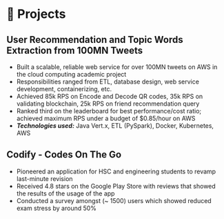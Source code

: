# 🧪 Projects

## User Recommendation and Topic Words Extraction from 100MN Tweets
- Built a scalable, reliable web service for over 100MN tweets on AWS in the cloud computing academic project
- Responsibilities ranged from ETL, database design, web service development, containerizing, etc.
- Achieved 85k RPS on Encode and Decode QR codes, 35k RPS on validating blockchain, 25k RPS on friend
  recommendation query
- Ranked third on the leaderboard for best performance/cost ratio; achieved maximum RPS under a budget of
  $0.85/hour on AWS
- _**Technologies used:**_ Java Vert.x, ETL (PySpark), Docker, Kubernetes, AWS

## Codify - Codes On The Go
- Pioneered an application for HSC and engineering students to revamp last-minute revision
- Received 4.8 stars on the Google Play Store with reviews that showed the results of the usage of the app
- Conducted a survey amongst (~ 1500) users which showed reduced exam stress by around 50%

[//]: # (## [images-viewer]&#40;https://github.com/noworneverev/images-viewer&#41; 🔗)

[//]: # (- A simple images viewer, scroll all images in one go.)

[//]: # (- React, Javascript)

[//]: # (- Hosted on [Github Pages]&#40;https://noworneverev.github.io/images-viewer/&#41; )

[//]: # ()
[//]: # (## [react-vscode-portfolio]&#40;https://github.com/noworneverev/react-vscode-portfolio&#41; 🔗)

[//]: # (- What you are looking at now)

[//]: # (- A vscode inspired portfolio project)

[//]: # (- Responsive Web Design )

[//]: # (- React, TypeScript)

[//]: # ()
[//]: # (## [go-germany]&#40;https://noworneverev.github.io/go-germany/&#41; 🔗)

[//]: # (- As a prospective master student in Germany, I spent a lot of time searching for international programs and their related articles shared by applicants. I know there's a [DAAD site]&#40;https://www2.daad.de/deutschland/studienangebote/international-programmes/en/result/?cert=&admReq=&langExamPC=&scholarshipLC=&langExamLC=&scholarshipSC=&langExamSC=&degree%5B%5D=&fos=&langDeAvailable=&langEnAvailable=&lang%5B%5D=&cit%5B%5D=&tyi%5B%5D=&ins%5B%5D=&fee=&bgn%5B%5D=&dat%5B%5D=&prep_subj%5B%5D=&prep_degree%5B%5D=&sort=4&dur=&subjects%5B%5D=&q=&limit=10&offset=&display=list&#41; which is helpful for searching the desired program; however, I don't like the way it displays search results and I think if I can find related articles shared by former applicants at the same time, that would be simply awesome, so I created this site. I want to create a search tool so amazing that it'll be the one you find your desired programs -- I think this it.)

[//]: # (- The whole project consists of three repositories, [go-germany]&#40;https://github.com/noworneverev/go-germany&#41;, [go-germany-api]&#40;https://github.com/noworneverev/go-germany-api&#41;, and [go-germany-sync]&#40;https://github.com/noworneverev/go-germany-sync&#41;, which are the frontend, the backend, and the data synchronization tool respectively.)

[//]: # (  - go-germany)

[//]: # (    * [TypeScript]&#40;https://github.com/microsoft/TypeScript&#41;)

[//]: # (    * [React.js]&#40;https://reactjs.org/&#41;)

[//]: # (    * [React Redux]&#40;https://github.com/reduxjs/react-redux&#41;)

[//]: # (    * [Redux Toolkit]&#40;https://github.com/reduxjs/redux-toolkit&#41;)

[//]: # (    * [Material UI]&#40;https://github.com/mui/material-ui&#41;)

[//]: # ()
[//]: # (  - go-germany-api)

[//]: # (    * [Go]&#40;https://github.com/golang/go&#41;)

[//]: # (    * [httprouter]&#40;https://github.com/julienschmidt/httprouter&#41;)

[//]: # (    * [PostgreSQL]&#40;https://www.postgresql.org/&#41;)

[//]: # (    * [pq]&#40;https://github.com/lib/pq&#41;)

[//]: # (  )
[//]: # (  - go-germany-sync)

[//]: # (    * [Python]&#40;https://www.python.org/&#41;)

[//]: # (    * [asyncpg]&#40;https://github.com/MagicStack/asyncpg&#41;)

[//]: # (    * [Github Action]&#40;https://github.com/features/actions&#41;)

[//]: # ()
[//]: # (## [blog]&#40;https://github.com/noworneverev/blog&#41; 🔗)

[//]: # (- The blog I built based on [docusaurus]&#40;https://github.com/noworneverev/blog&#41; to document my learning progress and to share the add-ins I created which were used to increase my efficiency at work.)

[//]: # (- Javascript, React, Docusaurus)

[//]: # ()
[//]: # (## [notion-pdf]&#40;https://github.com/noworneverev/notion-pdf&#41; 🔗)

[//]: # (- A tool that you can choose either [weasyprint]&#40;https://github.com/Kozea/WeasyPrint&#41; or chromedriver&#40;save as pdf&#41; to convert Notion exported html files to pdf files.)

[//]: # (- Python, weasyprint)

[//]: # (          )
[//]: # (## [eyny-novel]&#40;https://github.com/noworneverev/eyny-novel&#41; 🔗)

[//]: # (- A novel downloader)

[//]: # (- Python, Beautiful Soup)

[//]: # ()
[//]: # (## [react-flask-mysql-example]&#40;https://github.com/noworneverev/react-flask-mysql-example&#41; 🔗)

[//]: # (- An example utilize Flask and MySQL as backend and React-Admin as Frontend to build admin dashboard.)

[//]: # (- Python, Flask, MySQL, React, [React-Admin]&#40;https://github.com/marmelab/react-admin&#41;)

[//]: # ()
[//]: # (## [Excel-starter]&#40;https://github.com/noworneverev/Excel-Starter&#41; 🔗)

[//]: # (- Website: https://excel-starter.netlify.app/)

[//]: # (- It's a website documenting basic Excel techniques which I deemed newbie auditor should know and sharing VBA tools I developed to tackle working papers.)

[//]: # (- React, Gatsby)

[//]: # ()
[//]: # (## [pybecker]&#40;https://github.com/noworneverev/pybecker&#41; 🔗)

[//]: # (- A web scraping tool which can parse [Becker]&#40;https://www.becker.com/&#41;, download all the questions and save the content to txt files.)

[//]: # (- I built this tool to help me prepare the AICPA Exam, since the website don't have download functionality. Unfortunately, Github disabled the repo due to DMCA takedown, even though the tool would make sure the user who should have the account registered in Becker.)

[//]: # (- Python, Beautiful Soup )

[//]: # ()
[//]: # (## Trial Balance System)

[//]: # (- It's the smartest trial balance solution in Taiwan which was in house developed and targeted for audit leadsheet generatinon.)

[//]: # (- C#, MSSQL)

[//]: # ()
[//]: # (## [PDF2Excel]&#40;https://github.com/noworneverev/PDF2Excel&#41; 🔗)

[//]: # (- Extract tables from PDF files and save them into separate Excel&#40;.xlsx&#41; files.)

[//]: # (- Python, [PDFPlumber]&#40;https://github.com/jsvine/pdfplumber&#41;, Pandas, PyQt5)

[//]: # ()
[//]: # (## [TickMark]&#40;https://github.com/noworneverev/TickMark&#41; 🔗)

[//]: # (- An add-in for auditors and accountants. This Excel add-in is designed to help auditors to deal with working papers.)

[//]: # (- This was my first Visual Basic program. Before I wrote this Visual Basic based add-in, I only had some basic knowledge of VBA. I spent the whole March building this add-in and self-learning Visual Basic simultaneously.)

[//]: # (- Page: [TickMark Demo]&#40;https://noworneverev.github.io/tickmark_demo/&#41;)

[//]: # (- Demo: https://youtu.be/Hi4jG4As_h8)

[//]: # (- VB.NET)

[//]: # ()
[//]: # (## [Commercial Law App]&#40;https://github.com/noworneverev/CommercialLaw&#41; 🔗)

[//]: # (- My first mobile application aimed at helping myself to prepare the CPA Exam in spare time.)

[//]: # (- Java)

[//]: # ()
[//]: # (## [Liu Input Method Tutorial]&#40;https://noworneverev.github.io/learnliu/&#41; 🔗)

[//]: # (- The tutorial website teaches how to use Liu input method&#40;嘸蝦米輸入法&#41;.)

[//]: # (- HTML)
